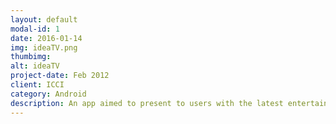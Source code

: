 ```yaml
---
layout: default
modal-id: 1
date: 2016-01-14
img: ideaTV.png
thumbimg:
alt: ideaTV
project-date: Feb 2012
client: ICCI
category: Android
description: An app aimed to present to users with the latest entertainment information. My part in the project was interface programming.
---
```

